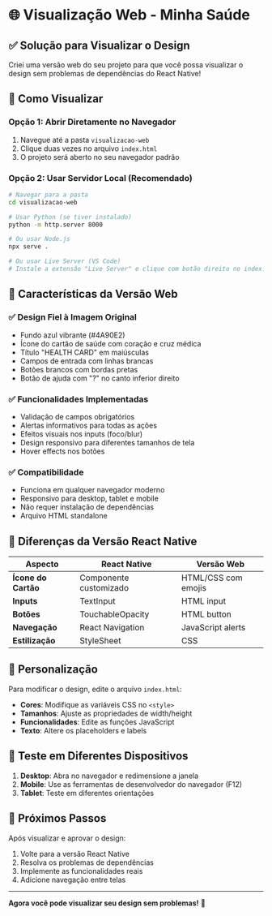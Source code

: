 # 🌐 Visualização Web - Minha Saúde

## ✅ **Solução para Visualizar o Design**

Criei uma versão web do seu projeto para que você possa visualizar o design sem problemas de dependências do React Native!

## 🚀 **Como Visualizar**

### **Opção 1: Abrir Diretamente no Navegador**

1. Navegue até a pasta `visualizacao-web`
2. Clique duas vezes no arquivo `index.html`
3. O projeto será aberto no seu navegador padrão

### **Opção 2: Usar Servidor Local (Recomendado)**

```bash
# Navegar para a pasta
cd visualizacao-web

# Usar Python (se tiver instalado)
python -m http.server 8000

# Ou usar Node.js
npx serve .

# Ou usar Live Server (VS Code)
# Instale a extensão "Live Server" e clique com botão direito no index.html
```

## 📱 **Características da Versão Web**

### ✅ **Design Fiel à Imagem Original**

- Fundo azul vibrante (#4A90E2)
- Ícone do cartão de saúde com coração e cruz médica
- Título "HEALTH CARD" em maiúsculas
- Campos de entrada com linhas brancas
- Botões brancos com bordas pretas
- Botão de ajuda com "?" no canto inferior direito

### ✅ **Funcionalidades Implementadas**

- Validação de campos obrigatórios
- Alertas informativos para todas as ações
- Efeitos visuais nos inputs (foco/blur)
- Design responsivo para diferentes tamanhos de tela
- Hover effects nos botões

### ✅ **Compatibilidade**

- Funciona em qualquer navegador moderno
- Responsivo para desktop, tablet e mobile
- Não requer instalação de dependências
- Arquivo HTML standalone

## 🎨 **Diferenças da Versão React Native**

| Aspecto             | React Native           | Versão Web          |
| ------------------- | ---------------------- | ------------------- |
| **Ícone do Cartão** | Componente customizado | HTML/CSS com emojis |
| **Inputs**          | TextInput              | HTML input          |
| **Botões**          | TouchableOpacity       | HTML button         |
| **Navegação**       | React Navigation       | JavaScript alerts   |
| **Estilização**     | StyleSheet             | CSS                 |

## 🔧 **Personalização**

Para modificar o design, edite o arquivo `index.html`:

- **Cores**: Modifique as variáveis CSS no `<style>`
- **Tamanhos**: Ajuste as propriedades de width/height
- **Funcionalidades**: Edite as funções JavaScript
- **Texto**: Altere os placeholders e labels

## 📱 **Teste em Diferentes Dispositivos**

1. **Desktop**: Abra no navegador e redimensione a janela
2. **Mobile**: Use as ferramentas de desenvolvedor do navegador (F12)
3. **Tablet**: Teste em diferentes orientações

## 🎯 **Próximos Passos**

Após visualizar e aprovar o design:

1. Volte para a versão React Native
2. Resolva os problemas de dependências
3. Implemente as funcionalidades reais
4. Adicione navegação entre telas

---

**Agora você pode visualizar seu design sem problemas!** 🎉
